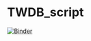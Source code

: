 # TWDB_script

[![Binder](http://mybinder.org/badge.svg)](https://mybinder.org/v2/gh/amabdallah/TWDB_script/master?urlpath=lab/tree/index.ipynb)

